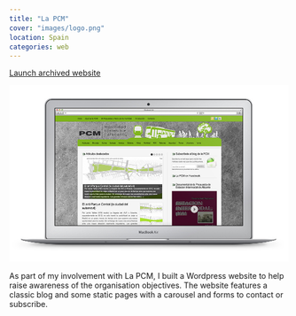 ```yaml
---
title: "La PCM"
cover: "images/logo.png"
location: Spain
categories: web
---
```


<p class="align-center">
<a class="btn" href="http://lapcm.herokuapp.com" target="_blank">Launch archived website</a>
</p>

![](./images/1.jpg)

As part of my involvement with La PCM, I built a Wordpress website to help raise awareness of the organisation objectives. The website features a classic blog and some static pages with a carousel and forms to contact or subscribe.
